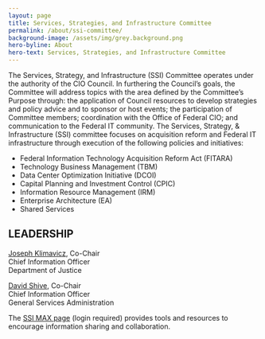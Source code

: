 ```yaml
---
layout: page
title: Services, Strategies, and Infrastructure Committee
permalink: /about/ssi-committee/
background-image: /assets/img/grey.background.png
hero-byline: About
hero-text: Services, Strategies, and Infrastructure Committee
---
```

The Services, Strategy, and Infrastructure (SSI) Committee operates under the authority of the CIO Council. In furthering the Council’s goals, the Committee will address topics with the area defined by the Committee’s Purpose through: the application of Council resources to develop strategies and policy advice and to sponsor or host events; the participation of Committee members; coordination with the Office of Federal CIO; and communication to the Federal IT community. The Services, Strategy, & Infrastructure (SSI) committee focuses on acquisition reform and Federal IT infrastructure through execution of the following policies and initiatives:

* Federal Information Technology Acquisition Reform Act (FITARA)
* Technology Business Management (TBM)
* Data Center Optimization Initiative (DCOI)
* Capital Planning and Investment Control (CPIC)
* Information Resource Management (IRM)
* Enterprise Architecture (EA)
* Shared Services

## LEADERSHIP
[Joseph Klimavicz](https://www.cio.gov/about/members-and-leadership/klimavicz-joseph/), Co-Chair  
Chief Information Officer  
Department of Justice  

[David Shive](https://www.cio.gov/about/members-and-leadership/shive-david/), Co-Chair  
Chief Information Officer  
General Services Administration  

The [SSI MAX page](https://community.max.gov/x/URp5K) (login required) provides tools and resources to encourage information sharing and collaboration.

